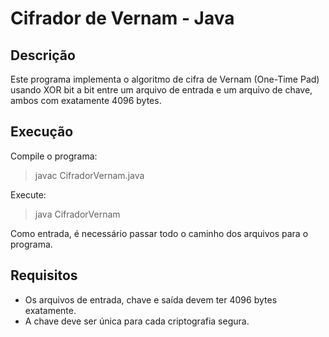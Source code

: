 # Cifrador de Vernam - Java

## Descrição
Este programa implementa o algoritmo de cifra de Vernam (One-Time Pad) usando XOR bit a bit entre um arquivo de entrada e um arquivo de chave, ambos com exatamente 4096 bytes.

## Execução
Compile o programa:
> javac CifradorVernam.java

Execute:
> java CifradorVernam

Como entrada, é necessário passar todo o caminho dos arquivos para o programa.

## Requisitos
- Os arquivos de entrada, chave e saída devem ter 4096 bytes exatamente.
- A chave deve ser única para cada criptografia segura.
